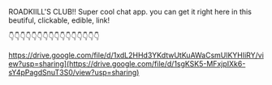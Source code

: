 ROADKIILL'S CLUB!! Super cool chat app.
you can get it right here in this beutiful, clickable, edible, link!

👇👇👇👇👇👇👇👇👇👇👇👇👇👇👇👇

https://drive.google.com/file/d/1xdL2HHd3YKdtwUtKuAWaCsmUlKYHIiRY/view?usp=sharing](https://drive.google.com/file/d/1sgKSK5-MFxjpIXk6-sY4pPagdSnuT3S0/view?usp=sharing)
